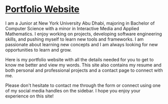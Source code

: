 #  [Portfolio Website](https://dev-kalavadia.github.io/Portfolio/)

I am a Junior at New York University Abu Dhabi, majoring in Bachelor of Computer Science with a minor in Interactive Media and Applied Mathematics. I enjoy working on projects, developing software engineering skills, and pushing myself to learn new tools and frameworks. I am passionate about learning new concepts and I am always looking for new opportunities to learn and grow.

Here is my portfolio website with all the details needed for you to get to know me better and view my words. This site also contains my resume and both personal and professional projects and a contact page to connect with me.

Please don't hesitate to contact me through the form or connect using one of my social media handles on the sidebar. I hope you enjoy your experience on this site!
